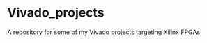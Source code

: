 Vivado_projects
===============

A repository for some of my Vivado projects targeting Xilinx FPGAs
